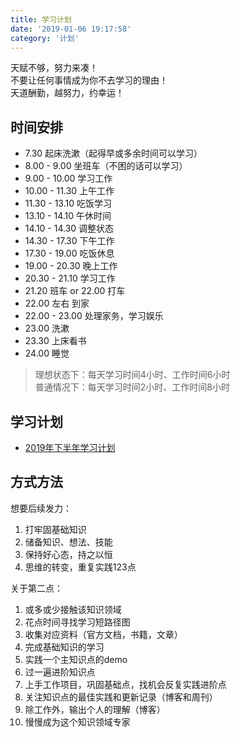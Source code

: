 ```yaml
---
title: 学习计划
date: '2019-01-06 19:17:58'
category: '计划'
---
```


天赋不够，努力来凑！  
不要让任何事情成为你不去学习的理由！  
天道酬勤，越努力，约幸运！  

<!-- more -->

## 时间安排

- 7.30 起床洗漱（起得早或多余时间可以学习）
- 8.00 - 9.00 坐班车（不困的话可以学习）
- 9.00 - 10.00 学习工作
- 10.00 - 11.30 上午工作
- 11.30 - 13.10 吃饭学习
- 13.10 - 14.10 午休时间
- 14.10 - 14.30 调整状态
- 14.30 - 17.30 下午工作
- 17.30 - 19.00 吃饭休息
- 19.00 - 20.30 晚上工作
- 20.30 - 21.10 学习工作
- 21.20 班车 or 22.00 打车
- 22.00 左右 到家
- 22.00 - 23.00 处理家务，学习娱乐
- 23.00 洗漱
- 23.30 上床看书
- 24.00 睡觉

> 理想状态下：每天学习时间4小时、工作时间6小时  
> 普通情况下：每天学习时间2小时、工作时间8小时  

## 学习计划

- [2019年下半年学习计划](./2019-down)

## 方式方法

想要后续发力：

1. 打牢固基础知识  
2. 储备知识、想法、技能  
3. 保持好心态，持之以恒  
4. 思维的转变，重复实践123点  

关于第二点：

1. 或多或少接触该知识领域
2. 花点时间寻找学习短路径图
3. 收集对应资料（官方文档，书籍，文章）
4. 完成基础知识的学习
5. 实践一个主知识点的demo
6. 过一遍进阶知识点
7. 上手工作项目，巩固基础点，找机会反复实践进阶点
8. 关注知识点的最佳实践和更新记录（博客和周刊）
9. 除工作外，输出个人的理解（博客）
10. 慢慢成为这个知识领域专家


